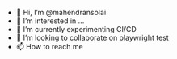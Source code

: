 - 👋 Hi, I’m @mahendransolai
- 👀 I’m interested in ...
- 🌱 I’m currently experimenting CI/CD 
- 💞️ I’m looking to collaborate on playwright test
- 📫 How to reach me 

<!---
mahendransolai/mahendransolai is a ✨ special ✨ repository because its `README.md` (this file) appears on your GitHub profile.
You can click the Preview link to take a look at your changes.
--->
